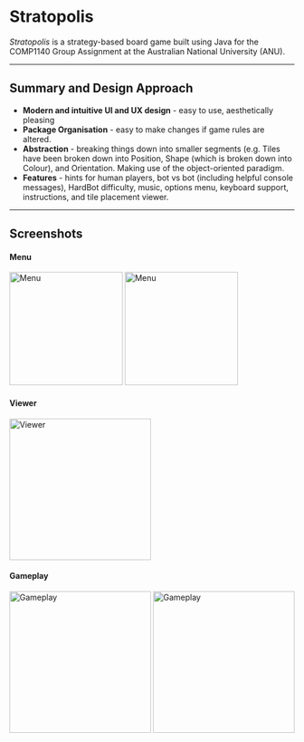 # Stratopolis

_Stratopolis_ is a strategy-based board game built using Java for the COMP1140 Group Assignment at the Australian National University (ANU).

___
## Summary and Design Approach
* **Modern and intuitive UI and UX design** - easy to use, aesthetically pleasing
* **Package Organisation** - easy to make changes if game rules are altered.
* **Abstraction** - breaking things down into smaller segments (e.g. Tiles have been broken down into Position, Shape (which is broken down into Colour), and Orientation. Making use of the object-oriented paradigm.
* **Features** - hints for human players, bot vs bot (including helpful console messages), HardBot difficulty, music, options menu, keyboard support, instructions, and tile placement viewer.

___
## Screenshots
#### Menu
<img src="menu-0.png" alt="Menu" style="width: 200px;">
<img src="menu-1.png" alt="Menu" style="width: 200px;">

#### Viewer
<img src="viewer.png" alt="Viewer" style="width: 250px;">

#### Gameplay
<img src="gameplay-0.png" alt="Gameplay" style="width: 250px;">
<img src="gameplay-1.png" alt="Gameplay" style="width: 250px;">